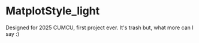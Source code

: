 # MatplotStyle_light
Designed for 2025 CUMCU, first project ever. It's trash but, what more can I say :)
